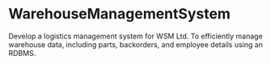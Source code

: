# WarehouseManagementSystem
Develop a logistics management system for WSM Ltd. To efficiently  manage warehouse data, including parts, backorders, and employee  details using an RDBMS. 
